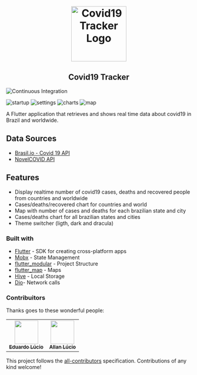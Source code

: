 <h1 align="center">
  <a href="https://github.com/lucioeduardo/covid19_tracker/">
    <img alt="Covid19 Tracker Logo" src="https://user-images.githubusercontent.com/14063319/81594393-34004880-9397-11ea-9f5c-ed100fcf0953.png" width="150px" />
  </a>
</h1>

<h2 align="center">
  Covid19 Tracker
</h2>

![Continuous Integration](https://github.com/lucioeduardo/covid19_tracker/workflows/Continuous%20Integration/badge.svg)


![startup](https://user-images.githubusercontent.com/14063319/81590406-22b43d80-9391-11ea-9c17-50bf41a52ca0.gif)
![settings](https://user-images.githubusercontent.com/14063319/81590402-21831080-9391-11ea-99c3-fbbdba4eb17d.gif)
![charts](https://user-images.githubusercontent.com/14063319/81590398-1e882000-9391-11ea-89b5-069250f73a3a.gif)
![map](https://user-images.githubusercontent.com/14063319/81590400-2051e380-9391-11ea-9aab-40d230bc6ecd.gif)


A Flutter application that retrieves and shows real time data about covid19 in Brazil and worldwide.

## Data Sources
- [Brasil.io - Covid 19 API](https://brasil.io/dataset/covid19/caso) 
- [NovelCOVID API](https://github.com/novelcovid/api)

## Features

- Display realtime number of covid19 cases, deaths and recovered people from countries and worldwide
- Cases/deaths/recovered chart for countries and world
- Map with number of cases and deaths for each brazilian state and city
- Cases/deaths chart for all brazilian states and cities
- Theme switcher (ligth, dark and dracula)

### Built with
- [Flutter](https://flutter.dev/) - SDK for creating cross-platform apps 
- [Mobx](https://pub.dev/packages/mobx#-readme-tab-) - State Management
- [flutter_modular](https://pub.dev/packages/flutter_mobx) - Project Structure
- [flutter_map](https://pub.dev/packages/flutter_map) - Maps 
- [Hive](https://pub.dev/packages/hive) - Local Storage
- [Dio](https://pub.dev/packages/dio)- Network calls

### Contribuitors
Thanks goes to these wonderful people:

<!-- ALL-CONTRIBUTORS-LIST:START - Do not remove or modify this section -->
<!-- prettier-ignore-start -->
<!-- markdownlint-disable -->
<table>
  <tr>
  <td align="center"><a href="https://github.com/lucioeduardo"><img src="https://avatars3.githubusercontent.com/u/14063319" width="64px;" alt=""/><br /><sub><b>Eduardo Lúcio</b></sub></a><br /></td>
    <td align="center"><a href="https://github.com/allanlucio"><img src="https://avatars2.githubusercontent.com/u/7063932" width="64px;" alt=""/><br /><sub><b>Allan Lúcio</b></sub></a><br /></td>
    
    
  </tr>
</table>

<!-- markdownlint-enable -->
<!-- prettier-ignore-end -->
<!-- ALL-CONTRIBUTORS-LIST:END -->

This project follows the [all-contributors](https://github.com/all-contributors/all-contributors) specification. Contributions of any kind welcome!
